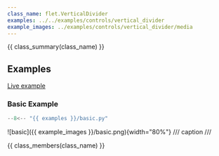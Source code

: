 ```yaml
---
class_name: flet.VerticalDivider
examples: ../../examples/controls/vertical_divider
example_images: ../examples/controls/vertical_divider/media
---
```


{{ class_summary(class_name) }}

## Examples

[Live example](https://flet-controls-gallery.fly.dev/layout/verticaldivider)

### Basic Example

```python
--8<-- "{{ examples }}/basic.py"
```

![basic]({{ example_images }}/basic.png){width="80%"}
/// caption
///

{{ class_members(class_name) }}

